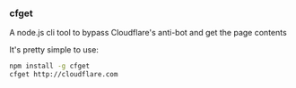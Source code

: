 ### cfget

A node.js cli tool to bypass Cloudflare's anti-bot and get the page contents

It's pretty simple to use:
```sh
npm install -g cfget
cfget http://cloudflare.com
```
